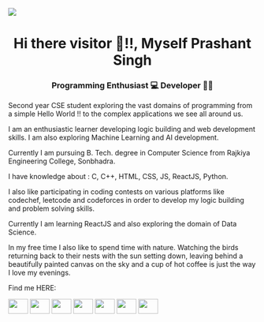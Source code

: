 <!--**Prashant-17-11/Prashant-17-11** is a ✨ _special_ ✨ repository because its `README.md` (this file) appears on your GitHub profile.-->
![](https://raw.githubusercontent.com/halfrost/halfrost/master/icons/header_.png)


<h1 align="center">Hi there visitor 👋!!, Myself Prashant Singh </h1>

<h3 align="center"> Programming Enthusiast 💻 Developer 👩‍💻 </h3>




<p align="left">Second year CSE student exploring the vast domains of programming from a simple Hello World !! to the complex applications we see all around us.

I am an enthusiastic learner developing logic building and web development skills. I am also exploring Machine Learning and AI development.

Currently I am pursuing B. Tech. degree in Computer Science from Rajkiya Engineering College, Sonbhadra.

I have knowledge about : C, C++, HTML, CSS, JS, ReactJS, Python.

I also like participating in coding contests on various platforms like codechef, leetcode and codeforces in order to develop my logic building and problem solving skills.

Currently I am learning ReactJS and also exploring the domain of Data Science.

In my free time I also like to spend time with nature. Watching the birds returning back to their nests with the sun setting down, leaving behind a beautifully painted canvas on the sky and a cup of hot coffee is just the way I love my evenings.
</p>
<p align="left">
Find me HERE:  

<a href="https://www.linkedin.com/in/prashant17-11/"><img align="center" src="https://cdn.jsdelivr.net/npm/simple-icons@5.8.0/icons/linkedin.svg" height="30" width="40" /></a>
<a href="https://www.codechef.com/users/prashant_17_11"><img align="center" src="https://cdn.jsdelivr.net/npm/simple-icons@5.8.0/icons/codechef.svg" height="30" width="40" /></a> 
<a href="https://codeforces.com/profile/Prashant_17_11"><img align="center" src="https://cdn.jsdelivr.net/npm/simple-icons@5.8.0/icons/codeforces.svg" height="30" width="40" /></a> 
<a href="https://www.hackerrank.com/prashant_17_11"><img align="center" src="https://cdn.jsdelivr.net/npm/simple-icons@5.8.0/icons/hackerrank.svg" height="30" width="40" /></a> 
<a href="https://leetcode.com/Prashant_17_11"><img align="center" src="https://cdn.jsdelivr.net/npm/simple-icons@5.8.0/icons/leetcode.svg" height="30" width="40" /></a> 
<a href="https://codepen.io/prashant-17-11"><img align="center" src="https://cdn.jsdelivr.net/npm/simple-icons@5.8.0/icons/codepen.svg" height="30" width="40" /></a> 
<a href="https://www.instagram.com/Prashant_17_11"><img align="center" src="https://cdn.jsdelivr.net/npm/simple-icons@5.8.0/icons/instagram.svg" height="30" width="40" /></a> 
</p>
